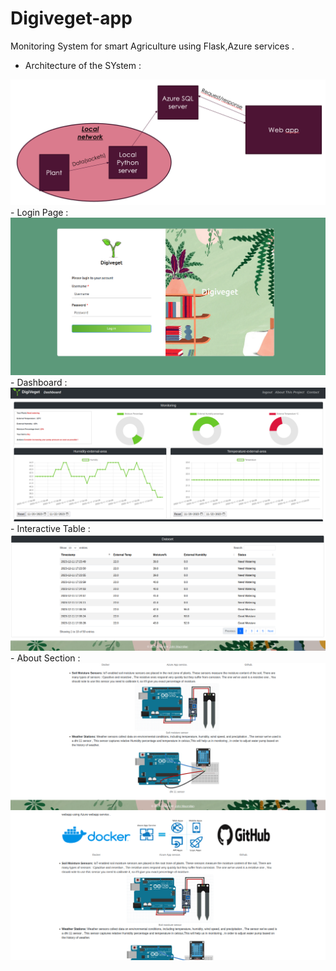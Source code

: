 # Digiveget-app
Monitoring System for smart Agriculture using Flask,Azure services . 

- Architecture of the SYstem :<br>
<img src="./screenshots/architecture.PNG" alt=""/>
<br>
- Login Page : <br>
<img src="./screenshots/login.png" alt=""/>
<br>
- Dashboard : <br>
<img src="./screenshots/dash.png" alt=""/>
<br>
- Interactive Table :<br>
<img src="./screenshots/tableau.png" alt=""/>
- About Section :<br>
<img src="./screenshots/about_projet.png" alt=""/>
<br>
<img src="./screenshots/int3.png" alt=""/>




